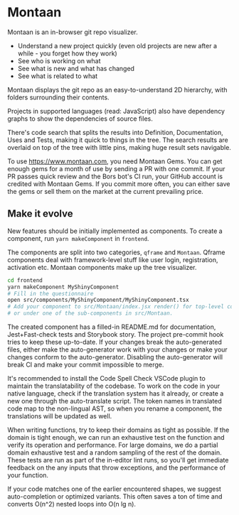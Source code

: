 # Montaan

Montaan is an in-browser git repo visualizer.

- Understand a new project quickly (even old projects are new after a while - you forget how they work)
- See who is working on what
- See what is new and what has changed
- See what is related to what

Montaan displays the git repo as an easy-to-understand 2D hierarchy, with folders surrounding their contents. 

Projects in supported languages (read: JavaScript) also have dependency graphs to show the dependencies of source files.

There's code search that splits the results into Definition, Documentation, Uses and Tests, making it quick to things in the tree. The search results are overlaid on top of the tree with little pins, making huge result sets navigable.

To use https://www.montaan.com, you need Montaan Gems. You can get enough gems for a month of use by sending a PR with one commit. If your PR passes quick review and the Bors bot's CI run, your GitHub account is credited with Montaan Gems. If you commit more often, you can either save the gems or sell them on the market at the current prevailing price.


## Make it evolve

New features should be initially implemented as components. To create a component, run `yarn makeComponent` in `frontend`.

The components are split into two categories, `qframe` and `Montaan`. Qframe components deal with framework-level stuff like user login, registration, activation etc. Montaan components make up the tree visualizer.

```sh
cd frontend
yarn makeComponent MyShinyComponent
# Fill in the questionnaire
open src/components/MyShinyComponent/MyShinyComponent.tsx
# Add your component to src/Montaan/index.jsx render() for top-level components
# or under one of the sub-components in src/Montaan.
```

The created component has a filled-in README.md for documentation, Jest+Fast-check tests and Storybook story. The project pre-commit hook tries to keep these up-to-date. If your changes break the auto-generated files, either make the auto-generator work with your changes or make your changes conform to the auto-generator. Disabling the auto-generator will break CI and make your commit impossible to merge.

It's recommended to install the Code Spell Check VSCode plugin to maintain the translatability of the codebase. To work on the code in your native language, check if the translation system has it already, or create a new one through the auto-translate script. The token names in translated code map to the non-lingual AST, so when you rename a component, the translations will be updated as well.

When writing functions, try to keep their domains as tight as possible. If the domain is tight enough, we can run an exhaustive test on the function and verify its operation and performance. For large domains, we do a partial domain exhaustive test and a random sampling of the rest of the domain. These tests are run as part of the in-editor lint runs, so you'll get immediate feedback on the any inputs that throw exceptions, and the performance of your function.

If your code matches one of the earlier encountered shapes, we suggest auto-completion or optimized variants. This often saves a ton of time and converts O(n^2) nested loops into O(n lg n).